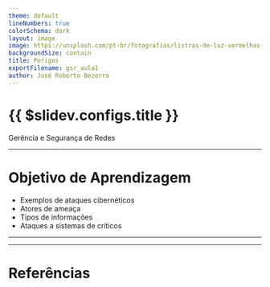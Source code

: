 ```yaml
---
theme: default
lineNumbers: true
colorSchema: dark
layout: image
image: https://unsplash.com/pt-br/fotografias/listras-de-luz-vermelhas-e-brancas-ZTw4v5D6WI4
backgroundSize: contain
title: Perigos
exportFilename: gsr_aula1
author: José Roberto Bezerra
---
```


# {{ $slidev.configs.title }}
Gerência e Segurança de Redes

---

# Objetivo de Aprendizagem
- Exemplos de ataques cibernéticos
- Atores de ameaça
- Tipos de informações
- Ataques a sistemas de críticos

---


---

# Referências

